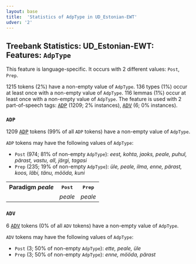 ```yaml
---
layout: base
title:  'Statistics of AdpType in UD_Estonian-EWT'
udver: '2'
---
```


## Treebank Statistics: UD_Estonian-EWT: Features: `AdpType`

This feature is language-specific.
It occurs with 2 different values: `Post`, `Prep`.

1215 tokens (2%) have a non-empty value of `AdpType`.
136 types (1%) occur at least once with a non-empty value of `AdpType`.
116 lemmas (1%) occur at least once with a non-empty value of `AdpType`.
The feature is used with 2 part-of-speech tags: <tt><a href="et_ewt-pos-ADP.html">ADP</a></tt> (1209; 2% instances), <tt><a href="et_ewt-pos-ADV.html">ADV</a></tt> (6; 0% instances).

### `ADP`

1209 <tt><a href="et_ewt-pos-ADP.html">ADP</a></tt> tokens (99% of all `ADP` tokens) have a non-empty value of `AdpType`.

`ADP` tokens may have the following values of `AdpType`:

* `Post` (974; 81% of non-empty `AdpType`): <em>eest, kohta, jaoks, peale, puhul, pärast, vastu, all, järgi, tagasi</em>
* `Prep` (235; 19% of non-empty `AdpType`): <em>üle, peale, ilma, enne, pärast, koos, läbi, tänu, mööda, kuni</em>

<table>
  <tr><th>Paradigm <i>peale</i></th><th><tt>Post</tt></th><th><tt>Prep</tt></th></tr>
  <tr><td><tt></tt></td><td><em>peale</em></td><td><em>peale</em></td></tr>
</table>

### `ADV`

6 <tt><a href="et_ewt-pos-ADV.html">ADV</a></tt> tokens (0% of all `ADV` tokens) have a non-empty value of `AdpType`.

`ADV` tokens may have the following values of `AdpType`:

* `Post` (3; 50% of non-empty `AdpType`): <em>ette, peale, üle</em>
* `Prep` (3; 50% of non-empty `AdpType`): <em>enne, mööda, pärast</em>

